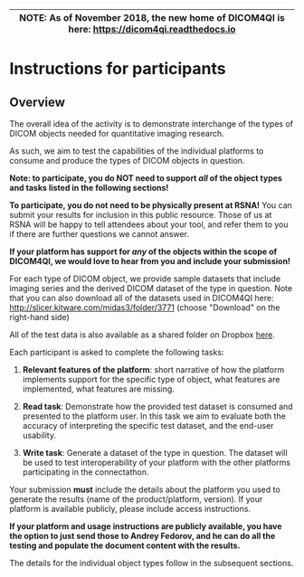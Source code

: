 | NOTE: As of November 2018, the new home of DICOM4QI is here: https://dicom4qi.readthedocs.io|
| --- |


# Instructions for participants

## Overview

The overall idea of the activity is to demonstrate interchange of the types of DICOM objects needed for quantitative imaging research.

As such, we aim to test the capabilities of the individual platforms to consume and produce the types of DICOM objects in question.

**Note: to participate, you do NOT need to support _all_ of the object types and tasks listed in the following sections!**

**To participate, you do not need to be physically present at RSNA!** You can submit your results for inclusion in this public resource. Those of us at RSNA will be happy to tell attendees about your tool, and refer them to you if there are further questions we cannot answer.

**If your platform has support for _any_ of the objects within the scope of DICOM4QI, we would love to hear from you and include your submission!**

For each type of DICOM object, we provide sample datasets that include imaging series and the derived DICOM dataset of the type in question. Note that you can also download all of the datasets used in DICOM4QI here: http://slicer.kitware.com/midas3/folder/3771 (choose "Download" on the right-hand side) 

All of the test data is also available as a shared folder on Dropbox [here](https://www.dropbox.com/sh/dy2e38c1hbyrmqe/AACM1DSglbJW0qzypIjZASH5a?dl=0).

Each participant is asked to complete the following tasks:

1. **Relevant features of the platform**: short narrative of how the platform implements support for the specific type of object, what features are implemented, what features are missing.

2. **Read task**: Demonstrate how the provided test dataset is consumed and presented to the platform user. In this task we aim to evaluate both the accuracy of interpreting the specific test dataset, and the end-user usability.

3. **Write task**: Generate a dataset of the type in question. The dataset will be used to test interoperability of your platform with the other platforms participating in the connectathon.

Your submission **must** include the details about the platform you used to generate the results (name of the product/platform, version). If your platform is available publicly, please include access instructions.

__If your platform and usage instructions are publicly available, you have the option to just send those to Andrey Fedorov, and he can do all the testing and populate the document content with the results.__

The details for the individual object types follow in the subsequent sections.


